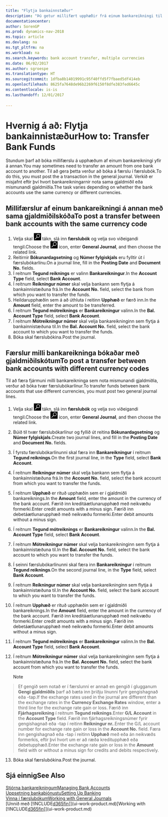 ```yaml
---
title: "Flytja bankainnstæður"
description: "Þú getur millifært upphæðir frá einum bankareikningi til annars, meðal annars í ólíkum gjaldmiðlum, með því að bóka millifærsluna í færslubókina."
documentationcenter: 
author: SorenGP
ms.prod: dynamics-nav-2018
ms.topic: article
ms.devlang: na
ms.tgt_pltfrm: na
ms.workload: na
ms.search.keywords: bank account transfer, multiple currencies
ms.date: 06/02/2017
ms.author: sgroespe
ms.translationtype: HT
ms.sourcegitcommit: 1dfba8b14019991c95f40ffd5f7fbaed5df414eb
ms.openlocfilehash: 8625fa7648de96b2269f6150f8dfe383fed6645c
ms.contentlocale: is-is
ms.lasthandoff: 12/01/2017

---
```

# <a name="how-to-transfer-bank-funds"></a><span data-ttu-id="75c10-103">Hvernig á að: Flytja bankainnistæður</span><span class="sxs-lookup"><span data-stu-id="75c10-103">How to: Transfer Bank Funds</span></span>
<span data-ttu-id="75c10-104">Stundum þarf að bóka millifærslu á upphæðum af einum bankareikningi yfir á annan.</span><span class="sxs-lookup"><span data-stu-id="75c10-104">You may sometimes need to transfer an amount from one bank account to another.</span></span> <span data-ttu-id="75c10-105">Til að gera þetta verður að bóka á færslu í færslubók.</span><span class="sxs-lookup"><span data-stu-id="75c10-105">To do this, you must post the a transaction in the general journal.</span></span> <span data-ttu-id="75c10-106">Verkið er misjafnt eftir því hvort bankareikningarnir nota sama gjaldmiðil eða mismunandi gjaldmiðla.</span><span class="sxs-lookup"><span data-stu-id="75c10-106">The task varies depending on whether the bank accounts use the same currency or different currencies.</span></span>

## <a name="to-post-a-transfer-between-bank-accounts-with-the-same-currency-code"></a><span data-ttu-id="75c10-107">Millifærslur af einum bankareikningi á annan með sama gjaldmiðilskóða</span><span class="sxs-lookup"><span data-stu-id="75c10-107">To post a transfer between bank accounts with the same currency code</span></span>
1. <span data-ttu-id="75c10-108">Velja skal ![Leit að síðu eða skýrslu](media/ui-search/search_small.png "Leit að síðu eða skýrslu táknið") tákn, slá inn **færslubók** og velja svo viðeigandi tengil.</span><span class="sxs-lookup"><span data-stu-id="75c10-108">Choose the ![Search for Page or Report](media/ui-search/search_small.png "Search for Page or Report icon") icon, enter **General Journal**, and then choose the related link.</span></span>
2. <span data-ttu-id="75c10-109">Reitirnir **Bókunardagsetning** og **Númer fylgiskjals** eru fylltir út í færslubókarlínu.</span><span class="sxs-lookup"><span data-stu-id="75c10-109">On a journal line, fill in the **Posting Date** and **Document No.** fields.</span></span>
3. <span data-ttu-id="75c10-110">Í reitnum **Tegund reiknings** er valinn **Bankareikningur**.</span><span class="sxs-lookup"><span data-stu-id="75c10-110">In the **Account Type** field, select **Bank Account**.</span></span>
4. <span data-ttu-id="75c10-111">Í reitnum **Reikningur númer** skal velja bankann sem flytja á bankainnistæðuna frá.</span><span class="sxs-lookup"><span data-stu-id="75c10-111">In the **Account No.** field, select the bank from which you want to transfer the funds.</span></span>
5. <span data-ttu-id="75c10-112">Heildarupphæðin sem á að úthluta í reitinn  **Upphæð** er færð inn.</span><span class="sxs-lookup"><span data-stu-id="75c10-112">In the **Amount** field, enter the amount to be transferred.</span></span>
6. <span data-ttu-id="75c10-113">Í reitnum **Tegund mótreiknings** er **Bankareikningur** valinn.</span><span class="sxs-lookup"><span data-stu-id="75c10-113">In the **Bal. Account Type** field, select **Bank Account**.</span></span>
7. <span data-ttu-id="75c10-114">Í reitnum **Mótreikningur númer** skal velja bankareikninginn sem flytja á bankainnistæðuna til.</span><span class="sxs-lookup"><span data-stu-id="75c10-114">In the **Bal. Account No.** field, select the bank account to which you want to transfer the funds.</span></span>
8. <span data-ttu-id="75c10-115">Bóka skal færslubókina.</span><span class="sxs-lookup"><span data-stu-id="75c10-115">Post the journal.</span></span>

## <a name="to-post-a-transfer-between-bank-accounts-with-different-currency-codes"></a><span data-ttu-id="75c10-116">Færslur milli bankareikninga bókaðar með gjaldmiðilskótum</span><span class="sxs-lookup"><span data-stu-id="75c10-116">To post a transfer between bank accounts with different currency codes</span></span>
<span data-ttu-id="75c10-117">Til að færa fjármuni milli bankareikninga sem nota mismunandi gjaldmiðla, verður að bóka tvær færslubókarlínur.</span><span class="sxs-lookup"><span data-stu-id="75c10-117">To transfer funds between bank accounts that use different currencies, you must post two general journal lines.</span></span>

1. <span data-ttu-id="75c10-118">Velja skal ![Leit að síðu eða skýrslu](media/ui-search/search_small.png "Leit að síðu eða skýrslu táknið") tákn, slá inn **færslubók** og velja svo viðeigandi tengil.</span><span class="sxs-lookup"><span data-stu-id="75c10-118">Choose the ![Search for Page or Report](media/ui-search/search_small.png "Search for Page or Report icon") icon, enter **General Journal**, and then choose the related link.</span></span>
2. <span data-ttu-id="75c10-119">Búið til tvær færslubókarlínur og fyllið út reitina **Bókunardagsetning** og **Númer fylgiskjals**.</span><span class="sxs-lookup"><span data-stu-id="75c10-119">Create two journal lines, and fill in the **Posting Date** and **Document No.** fields.</span></span>
3. <span data-ttu-id="75c10-120">Í fyrstu færslubókarlínunni skal færa inn **Bankareikningur** í reitnum **Tegund reiknings**.</span><span class="sxs-lookup"><span data-stu-id="75c10-120">On the first journal line, in the **Type** field, select **Bank Account**.</span></span>
4. <span data-ttu-id="75c10-121">Í reitnum **Reikningur númer** skal velja bankann sem flytja á bankainnistæðuna frá.</span><span class="sxs-lookup"><span data-stu-id="75c10-121">In the **Account No.** field, select the bank account from which you want to transfer the funds.</span></span>
5. <span data-ttu-id="75c10-122">Í reitnum **Upphæð** er rituð upphæðin sem er í gjaldmiðli bankareiknings.</span><span class="sxs-lookup"><span data-stu-id="75c10-122">In the **Amount** field, enter the amount in the currency of the bank account.</span></span> <span data-ttu-id="75c10-123">Færið inn kreditáætlunarupphæð með neikvæðu formerki.</span><span class="sxs-lookup"><span data-stu-id="75c10-123">Enter credit amounts with a minus sign.</span></span> <span data-ttu-id="75c10-124">Færið inn debetáætlunarupphæð með neikvæðu formerki.</span><span class="sxs-lookup"><span data-stu-id="75c10-124">Enter debit amounts without a minus sign.</span></span>
6. <span data-ttu-id="75c10-125">Í reitnum **Tegund mótreiknings** er **Bankareikningur** valinn.</span><span class="sxs-lookup"><span data-stu-id="75c10-125">In the **Bal. Account Type** field, select **Bank Account**.</span></span>
7. <span data-ttu-id="75c10-126">Í reitnum **Mótreikningur númer** skal velja bankareikninginn sem flytja á bankainnistæðuna til.</span><span class="sxs-lookup"><span data-stu-id="75c10-126">In the **Bal. Account No.** field, select the bank account to which you want to transfer the funds.</span></span>
8. <span data-ttu-id="75c10-127">Í seinni færslubókarlínunni skal færa inn **Bankareikningur** í reitnum **Tegund reiknings**.</span><span class="sxs-lookup"><span data-stu-id="75c10-127">On the second journal line, in the **Type** field, select **Bank Account**.</span></span>
9. <span data-ttu-id="75c10-128">Í reitnum **Reikningur númer** skal velja bankareikninginn sem flytja á bankainnistæðuna til.</span><span class="sxs-lookup"><span data-stu-id="75c10-128">In the **Account No.** field, select the bank account to which you want to transfer the funds.</span></span>
10. <span data-ttu-id="75c10-129">Í reitnum **Upphæð** er rituð upphæðin sem er í gjaldmiðli bankareiknings.</span><span class="sxs-lookup"><span data-stu-id="75c10-129">In the **Amount** field, enter the amount in the currency of the bank account.</span></span> <span data-ttu-id="75c10-130">Færið inn kreditáætlunarupphæð með neikvæðu formerki.</span><span class="sxs-lookup"><span data-stu-id="75c10-130">Enter credit amounts with a minus sign.</span></span> <span data-ttu-id="75c10-131">Færið inn debetáætlunarupphæð með neikvæðu formerki.</span><span class="sxs-lookup"><span data-stu-id="75c10-131">Enter debit amounts without a minus sign.</span></span>
11. <span data-ttu-id="75c10-132">Í reitnum **Tegund mótreiknings** er **Bankareikningur** valinn.</span><span class="sxs-lookup"><span data-stu-id="75c10-132">In the **Bal. Account Type** field, select **Bank Account**.</span></span>  
12. <span data-ttu-id="75c10-133">Í reitnum **Mótreikningur númer** skal velja bankareikninginn sem flytja á bankainnistæðuna frá.</span><span class="sxs-lookup"><span data-stu-id="75c10-133">In the **Bal. Account No.** field, select the bank account from which you want to transfer the funds.</span></span>

    > [!NOTE]  
>   <span data-ttu-id="75c10-134">Ef gengið sem notað er í færslunni er annað en gengið í glugganum **Gengi gjaldmiðils** þarf að bæta inn þriðju línunni fyrir gengishagnað eða -tap.</span><span class="sxs-lookup"><span data-stu-id="75c10-134">If the exchange rates used in the journal are different than the exchange rates in the **Currency Exchange Rates** window, enter a third line for the exchange rate gain or loss.</span></span> <span data-ttu-id="75c10-135">Færið inn **Fjárhagsreikning** í reitnum **Tegund reiknings**.</span><span class="sxs-lookup"><span data-stu-id="75c10-135">Enter **G/L Account** in the **Account Type** field.</span></span> <span data-ttu-id="75c10-136">Færið inn fjárhagsreikningsnúmer fyrir gengishagnað eða -tap í reitinn **Reikningur nr.**.</span><span class="sxs-lookup"><span data-stu-id="75c10-136">Enter the G/L account number for exchange rate gain or loss in the **Account No.** field.</span></span> <span data-ttu-id="75c10-137">Færa inn gengishagnað eða -tap í reitinn **Upphæð** með eða án neikvæðs formerkis, eftir því hvort um er að ræða kreditupphæð eða debetupphæð.</span><span class="sxs-lookup"><span data-stu-id="75c10-137">Enter the exchange rate gain or loss in the **Amount** field with or without a minus sign for credits and debits respectively.</span></span>
13. <span data-ttu-id="75c10-138">Bóka skal færslubókina.</span><span class="sxs-lookup"><span data-stu-id="75c10-138">Post the journal.</span></span>

## <a name="see-also"></a><span data-ttu-id="75c10-139">Sjá einnig</span><span class="sxs-lookup"><span data-stu-id="75c10-139">See Also</span></span>
[<span data-ttu-id="75c10-140">Stjórna bankareikningum</span><span class="sxs-lookup"><span data-stu-id="75c10-140">Managing Bank Accounts</span></span>](bank-manage-bank-accounts.md)  
[<span data-ttu-id="75c10-141">Uppsetning bankaþjónustu</span><span class="sxs-lookup"><span data-stu-id="75c10-141">Setting Up Banking</span></span>](bank-setup-banking.md)  
[<span data-ttu-id="75c10-142">Vinna í færslubókum</span><span class="sxs-lookup"><span data-stu-id="75c10-142">Working with General Journals</span></span>](ui-work-general-journals.md)  
<span data-ttu-id="75c10-143">[Unnið með [!INCLUDE[d365fin](includes/d365fin_md.md)]](ui-work-product.md)</span><span class="sxs-lookup"><span data-stu-id="75c10-143">[Working with [!INCLUDE[d365fin](includes/d365fin_md.md)]](ui-work-product.md)</span></span>

